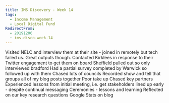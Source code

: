 ```yaml
---
title: IMS Discovery - Week 14
tags: 
  - Income Management
  - Local Digital Fund
RedirectFrom:
  - 20191206
  - ims-disco-week-14
---
```

Visited NELC and interview them at their site - joined in remotely but tech failed us. Great outputs though.
Contacted Kirklees in response to their Twitter engagement to get them on board
Sheffield pulled out so only interviewed bradford
Had a partial survey completed by Warwick so followed up with them
Chased lots of councils
Recorded show and tell that groups all of my blog posts together
Poor take up
Chased key partners
Experienced lessons from initial meeting, i.e. get stakeholders lined up early - despite continual messaging
Ceremonies - lessons and learning
Reflected on our key research questions
Google Stats on blog